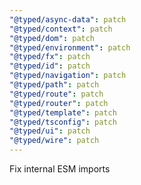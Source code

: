 ```yaml
---
"@typed/async-data": patch
"@typed/context": patch
"@typed/dom": patch
"@typed/environment": patch
"@typed/fx": patch
"@typed/id": patch
"@typed/navigation": patch
"@typed/path": patch
"@typed/route": patch
"@typed/router": patch
"@typed/template": patch
"@typed/tsconfig": patch
"@typed/ui": patch
"@typed/wire": patch
---
```


Fix internal ESM imports
